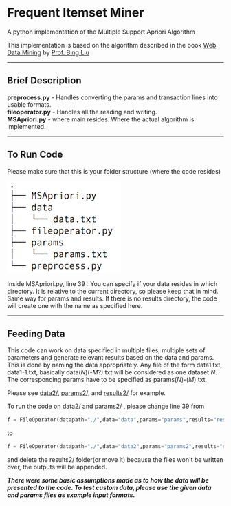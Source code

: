 # Frequent Itemset Miner
A python implementation of the Multiple Support Apriori Algorithm

This implementation is based on the algorithm described in the book [Web Data Mining](https://www.cs.uic.edu/~liub/WebMiningBook.html) by [Prof. Bing Liu](https://www.cs.uic.edu/~liub/)  
  
---  

## Brief Description  

  
**preprocess.py** - Handles converting the params and transaction lines into usable formats.  
**fileoperator.py** - Handles all the reading and writing.  
**MSApriori.py** - where main resides. Where the actual algorithm is implemented. 
  
---

## To Run Code  

Please make sure that this is your folder structure (where the code resides)

![Directory Structure](https://github.com/ElefHead/frequent-itemset-miner/blob/master/img/dir_structure.png "Directory Structure")

Inside MSApriori.py, line 39 : You can specify if your data resides in which directory. It is relative to the current directory, 
so please keep that in mind. Same way for params and results. If there is no results directory, the code will create one with
the name as specified here.  

---

## Feeding Data  

This code can work on data specified in multiple files, multiple sets of parameters and generate relevant results based on the data and params.  
This is done by naming the data appropriately. Any file of the form data1.txt, data1-1.txt, basically data(*N*)(-*M*?).txt will
be considered as one dataset *N*.  
The corresponding params have to be specified as params(*N*)-(*M*).txt.

Please see [data2/](https://github.com/ElefHead/association-rule-miner/tree/master/data2), [params2/](https://github.com/ElefHead/association-rule-miner/tree/master/params2), and [results2/](https://github.com/ElefHead/association-rule-miner/tree/master/results2) for example.  

To run the code on data2/ and params2/ , please change line 39 from  
```python
f = FileOperator(datapath="./",data="data",params="params",results="results")  
```
to  
```python
f = FileOperator(datapath="./",data="data2",params="params2",results="results2")
```  

and delete the results2/ folder(or move it) because the files won't be written over, the outputs will be appended.

**_There were some basic assumptions made as to how the data will be presented to the code. 
To test custom data, please use the given data and params files as example input formats._**  
